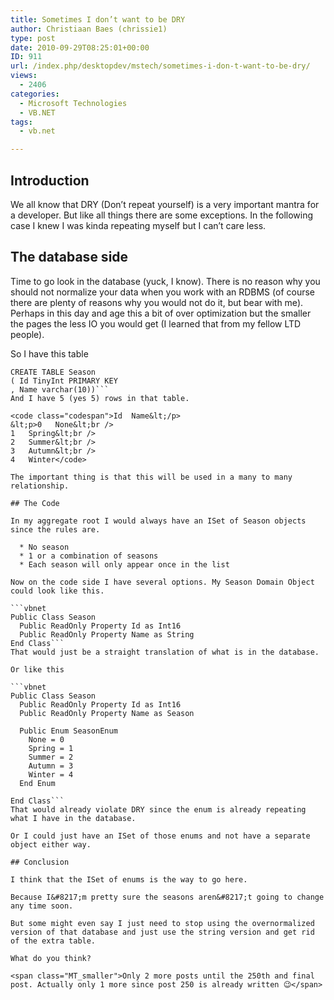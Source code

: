 ```yaml
---
title: Sometimes I don’t want to be DRY
author: Christiaan Baes (chrissie1)
type: post
date: 2010-09-29T08:25:01+00:00
ID: 911
url: /index.php/desktopdev/mstech/sometimes-i-don-t-want-to-be-dry/
views:
  - 2406
categories:
  - Microsoft Technologies
  - VB.NET
tags:
  - vb.net

---
```

## Introduction

We all know that DRY (Don&#8217;t repeat yourself) is a very important mantra for a developer. But like all things there are some exceptions. In the following case I knew I was kinda repeating myself but I can&#8217;t care less.

## The database side

Time to go look in the database (yuck, I know). There is no reason why you should not normalize your data when you work with an RDBMS (of course there are plenty of reasons why you would not do it, but bear with me). Perhaps in this day and age this a bit of over optimization but the smaller the pages the less IO you would get (I learned that from my fellow LTD people).

So I have this table 

```tsql
CREATE TABLE Season
( Id TinyInt PRIMARY KEY
, Name varchar(10))```
And I have 5 (yes 5) rows in that table.

<code class="codespan">Id  Name&lt;/p>
&lt;p>0   None&lt;br />
1   Spring&lt;br />
2   Summer&lt;br />
3   Autumn&lt;br />
4   Winter</code>

The important thing is that this will be used in a many to many relationship.

## The Code

In my aggregate root I would always have an ISet of Season objects since the rules are.

  * No season
  * 1 or a combination of seasons
  * Each season will only appear once in the list

Now on the code side I have several options. My Season Domain Object could look like this. 

```vbnet
Public Class Season
  Public ReadOnly Property Id as Int16
  Public ReadOnly Property Name as String
End Class```
That would just be a straight translation of what is in the database.

Or like this

```vbnet
Public Class Season
  Public ReadOnly Property Id as Int16
  Public ReadOnly Property Name as Season
  
  Public Enum SeasonEnum
    None = 0
    Spring = 1
    Summer = 2
    Autumn = 3
    Winter = 4
  End Enum
  
End Class```
That would already violate DRY since the enum is already repeating what I have in the database.

Or I could just have an ISet of those enums and not have a separate object either way.

## Conclusion

I think that the ISet of enums is the way to go here.
  
Because I&#8217;m pretty sure the seasons aren&#8217;t going to change any time soon.
  
But some might even say I just need to stop using the overnormalized version of that database and just use the string version and get rid of the extra table.

What do you think?

<span class="MT_smaller">Only 2 more posts until the 250th and final post. Actually only 1 more since post 250 is already written 😉</span>